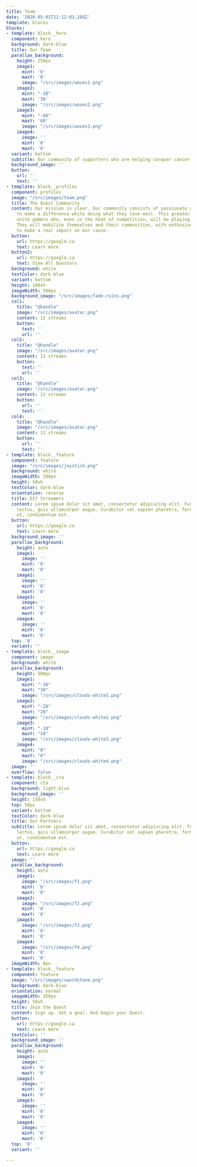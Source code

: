 ```yaml
---
title: Team
date: '2020-05-01T22:12:03.284Z'
template: blocks
blocks:
- template: block__hero
  component: hero
  background: dark-blue
  title: Our Team
  parallax_background:
    height: 250px
    image1:
      minY: '0'
      maxY: '0'
      image: "/src/images/waves1.png"
    image2:
      minY: "-30"
      maxY: '30'
      image: "/src/images/waves2.png"
    image3:
      minY: "-60"
      maxY: '60'
      image: "/src/images/waves3.png"
    image4:
      image: ''
      minY: '0'
      maxY: '0'
  variant: bottom
  subtitle: Our community of supporters who are helping conquer cancer through gaming.
  background_image: ''
  button:
    url: ''
    text: ''
- template: block__profiles
  component: profiles
  image: "/src/images/team.png"
  title: The Quest Community
  content: Our mission is clear. Our community consists of passionate gamers, eager
    to make a difference while doing what they love most. This greater purpose will
    unite gamers who, even in the heat of competition, will be playing as one team.
    They will mobilize themselves and their communities, with enthusiasm and pride,
    to make a real impact on our cause.
  button:
    url: https://google.ca
    text: Learn more
  button2:
    url: https://google.ca
    text: View All Questers
  background: white
  textColor: dark-blue
  variant: bottom
  height: 100vh
  imageWidth: 500px
  background_image: "/src/images/fade-ruins.png"
  col1:
    title: "@handle"
    image: "/src/images/avatar.png"
    content: 12 streams
    button:
      text: ''
      url: ''
  col2:
    title: "@handle"
    image: "/src/images/avatar.png"
    content: 12 streams
    button:
      text: ''
      url: ''
  col3:
    title: "@handle"
    image: "/src/images/avatar.png"
    content: 12 streams
    button:
      url: ''
      text: ''
  col4:
    title: "@handle"
    image: "/src/images/avatar.png"
    content: 12 streams
    button:
      url: ''
      text: ''
- template: block__feature
  component: feature
  image: "/src/images/joystick.png"
  background: white
  imageWidth: 280px
  height: 50vh
  textColor: dark-blue
  orientation: reverse
  title: DIY Streamers
  content: Lorem ipsum dolor sit amet, consectetur adipiscing elit. Fusce at vehicula
    lectus, quis ullamcorper augue. Curabitur vel sapien pharetra, fermentum elit
    ut, condimentum est.
  button:
    url: https://google.ca
    text: Learn more
  background_image: ''
  parallax_background:
    height: auto
    image1:
      image: ''
      minY: '0'
      maxY: '0'
    image2:
      image: ''
      minY: '0'
      maxY: '0'
    image3:
      image: ''
      minY: '0'
      maxY: '0'
    image4:
      image: ''
      minY: '0'
      maxY: '0'
  top: '0'
  variant: ''
- template: block__image
  component: image
  background: white
  parallax_background:
    height: 500px
    image1:
      minY: "-30"
      maxY: "30"
      image: "/src/images/clouds-white1.png"
    image2:
      minY: "-20"
      maxY: "20"
      image: "/src/images/clouds-white2.png"
    image3:
      minY: "-10"
      maxY: "10"
      image: "/src/images/clouds-white3.png"
    image4:
      minY: "0"
      maxY: "0"
      image: "/src/images/clouds-white4.png"
  image: ''
  overflow: false
- template: block__cta
  component: cta
  background: light-blue
  background_image: ''
  height: 150vh
  top: 50px
  variant: bottom
  textColor: dark-blue
  title: Our Partners
  subtitle: Lorem ipsum dolor sit amet, consectetur adipiscing elit. Fusce at vehicula
    lectus, quis ullamcorper augue. Curabitur vel sapien pharetra, fermentum elit
    ut, condimentum est.
  button:
    url: https://google.ca
    text: Learn more
  image: ''
  parallax_background:
    height: auto
    image1:
      image: "/src/images/f1.png"
      minY: '0'
      maxY: '0'
    image2:
      image: "/src/images/f2.png"
      minY: '0'
      maxY: '0'
    image3:
      image: "/src/images/f3.png"
      minY: '0'
      maxY: '0'
    image4:
      image: "/src/images/f4.png"
      minY: '0'
      maxY: '0'
  imageWidth: 0px
- template: block__feature
  component: feature
  image: "/src/images/swordstone.png"
  background: dark-blue
  orientation: normal
  imageWidth: 350px
  height: 50vh
  title: Join the Quest
  content: Sign up. Set a goal. And begin your Quest.
  button:
    url: https://google.ca
    text: Learn more
  textColor: ''
  background_image: ''
  parallax_background:
    height: auto
    image1:
      image: ''
      minY: '0'
      maxY: '0'
    image2:
      image: ''
      minY: '0'
      maxY: '0'
    image3:
      image: ''
      minY: '0'
      maxY: '0'
    image4:
      image: ''
      minY: '0'
      maxY: '0'
  top: '0'
  variant: ''

---
```

